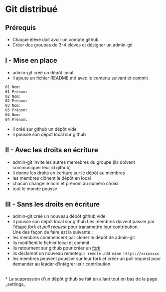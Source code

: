 # Git distribué

## Prérequis

* Chaque élève doit avoir un compte github.<br/>
* Créer des groupes de 3-4 élèves et désigner un admin-git

## I - Mise en place

* admin-git créé un dépôt local
* il ajoute un fichier README.md avec le contenu suivant et commit
```txt
01 Nom:
01 Prénom:
02 Nom:
02 Prénom:
03 Nom:
03 Prénom:
04 Nom:
04 Prénom:
```
* il créé sur github un dépôt vide
* il pousse son dépôt local sur github

## II - Avec les droits en écriture

* admin-git invite les autres memebres du groupe (ils doivent communiquer leur id github)
* il donne les droits en écriture sur le dépôt au membres
* les membres clônent le dépôt en local
* chacun change le nom et prénom au numéro choisi
* tout le monde pousse

## III - Sans les droits en écriture

* admin-git créé un nouveau dépôt github vide
* il pousse son dépôt local sur github
Les membres doivent passer par l'étape _fork_ et _pull request_ pour transmettre leur contribution.<br/>
Une des façon de faire est la suivante :
* les membres commencent par cloner le dépôt de admin-git
* ils modifient le fichier local et commit
* ils retournent sur github pour créer un [fork](https://docs.github.com/en/get-started/quickstart/fork-a-repo)
* ils déclarent un nouveau remote```git remote add mine https://xxxxxxxx```
* les membres peuvent pousser sur leur fork et créer un pull request pour demander au leader d'intégrer leur contribution
<br/>
* La suppression d'un dépôt github se fait en allant tout en bas de la page _settings_